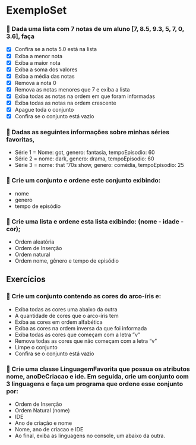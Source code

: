 # ExemploSet

### 📌 Dada uma lista com 7 notas de um aluno [7, 8.5, 9.3, 5, 7, 0, 3.6], faça

- [x] Confira se a nota 5.0 está na lista
- [x] Exiba a menor nota
- [x] Exiba a maior nota
- [x] Exiba a soma dos valores
- [x] Exiba a média das notas
- [x] Remova a nota 0
- [x] Remova as notas menores que 7 e exiba a lista
- [x] Exiba todas as notas na ordem em que foram informadas
- [x] Exiba todas as notas na ordem crescente
- [x] Apague toda o conjunto
- [x] Confira se o conjunto está vazio

### 📌 Dadas as seguintes informações sobre minhas séries favoritas, 

- Série 1 = Nome: got, genero: fantasia, tempoEpisodio: 60
- Série 2 = nome: dark, genero: drama, tempoEpisodio: 60
- Série 3 = nome: that '70s show, genero: comédia, tempoEpisodio: 25

### 📌 Crie um conjunto e ordene este conjunto exibindo:
- nome 
- genero 
- tempo de episódio

### 📌 Crie uma lista e ordene esta lista exibindo: (nome - idade - cor);

- Ordem aleatória
- Ordem de Inserção
- Ordem natural
- Ordem nome, gênero e tempo de episódio

## Exercícios

### 📌 Crie um conjunto contendo as cores do arco-íris e:
- Exiba todas as cores uma abaixo da outra
- A quantidade de cores que o arco-íris tem
- Exiba as cores em ordem alfabética
- Exiba as cores na ordem inversa da que foi informada 
- Exiba todas as cores que começam com a letra ”v”
- Remova todas as cores que não começam com a letra “v”
- Limpe o conjunto
- Confira se o conjunto está vazio

### 📌 Crie uma classe LinguagemFavorita que possua os atributos nome, anoDeCriacao e ide. Em seguida, crie um conjunto com 3 linguagens e faça um programa que ordene esse conjunto por:
- Ordem de Inserção
- Ordem Natural (nome)
- IDE
- Ano de criação e nome
- Nome, ano de criacao e IDE
- Ao final, exiba as linguagens no console, um abaixo da outra.


